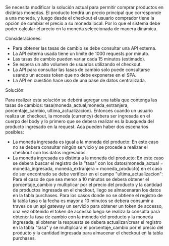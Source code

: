 Se necesita modificar la solución actual para permitir comprar productos en
distintas monedas. El producto tendrá un precio principal que corresponde a
una moneda, y luego desde el checkout el usuario comprador tiene la opción de
cambiar el precio a su moneda local. Por lo que el sistema debe poder calcular el
precio en la moneda seleccionada de manera dinámica.

Consideraciones:

- Para obtener las tasas de cambio se debe consultar una API externa.
- La API externa usada tiene un límite de 1000 requests por minuto.
- Las tasas de cambio pueden variar cada 15 minutos (estimado).
- Se espera un alto volumen de usuarios utilizando el checkout.
- La API para consultar las tasas de cambio solo puede consultarse usando
  un access token que no debe exponerse en el SPA.
- La API en cuestión hace uso de una base de datos centralizada.

Solución:

Para realizar esta solución se deberá agregar una tabla que contenga las tasas de cambios: tasa(moneda_actual,moneda_extranjera, porcentaje_cambio, ultima_actualizacion). Entonces cuando un usuario realiza un checkout, la moneda (currency) debera ser ingresada en el cuerpo del body y lo primero que se debera realizar es la busqueda del producto ingresado en la request. Aca pueden haber dos escenarios posibles:

- La moneda ingresada es igual a la moneda del producto: En este caso no se debera consultar ningún servicio y se procede a realizar el checkout con los datos ingresados.
- La moneda ingresada es distinta a la moneda del producto: En este caso se debera buscar el registro de la "tasa" con los datos(moneda_actual = moneda_ingresada, moneda_extranjera = moneda_producto) en el caso de ser encontrado se debe verificar en el campo "ultima_actualizacion":
  Para el caso de que sea menor a 10 minutos se debera obtener el porcentaje_cambio y multiplicar por el precio del producto y la cantidad de productos ingresada en el checkout, liego se almacenaran los datos en la tabla purchases. Para los casos donde no se obtiene el registro de la tabla tasa o la fecha es mayor a 10 minutos se debera consumir a traves de un api gateway un servicio para obtener un token de accesso, una vez obtenido el token de accesso luego se realiza la consulta para obtener la tasa de cambio con la moneda del producto y la moneda ingresada, al obtener la respuesta se debera actualizar/crear el registro en la tabla "tasa" y se multiplcara el porcentaje_cambio por el precio del producto y la cantidad ingresada para almacenar el checkout en la tabla purchases.
